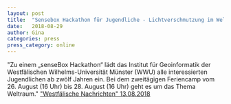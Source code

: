 ```yaml
---
layout: post
title:  "Sensebox Hackathon für Jugendliche - Lichtverschmutzung im Weltraum auf der Spur"
date:   2018-08-29 
author: Gina
categories: press
press_category: online
---
```

"Zu einem „senseBox Hackathon“ lädt das Institut für Geoinformatik der Westfälischen Wilhelms-Universität Münster (WWU) alle interessierten Jugendlichen ab zwölf Jahren ein. Bei dem zweitägigen Feriencamp vom 26. August (16 Uhr) bis 28. August (16 Uhr) geht es um das Thema Weltraum."
<a href="http://m.wn.de/Muenster/3429882-Sensebox-Hackathon-fuer-Jugendliche-Lichtverschmutzung-im-Weltraum-auf-der-Spur" target="_blank">"Westfälische Nachrichten" 13.08.2018</a>
